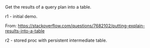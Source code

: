 
Get the results of a query plan into a table.

r1 - initial demo.

From: https://stackoverflow.com/questions/7682102/putting-explain-results-into-a-table

r2 - stored proc with persistent intermediate table.

